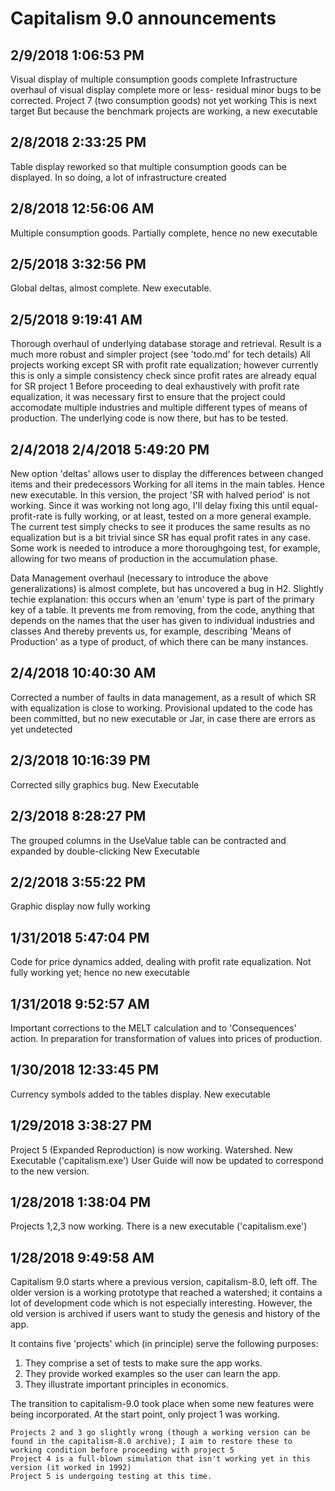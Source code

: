 # Capitalism 9.0 announcements

## 2/9/2018 1:06:53 PM 

Visual display of multiple consumption goods complete
Infrastructure overhaul of visual display complete more or less- residual minor bugs to be corrected.
Project 7 (two consumption goods) not yet working
This is next target
But because the benchmark projects are working, a new executable 

## 2/8/2018 2:33:25 PM 

Table display reworked so that multiple consumption goods can be displayed.
In so doing, a lot of infrastructure created

## 2/8/2018 12:56:06 AM 

Multiple consumption goods.
Partially complete, hence no new executable


## 2/5/2018 3:32:56 PM 

Global deltas, almost complete.
New executable.

## 2/5/2018 9:19:41 AM 

Thorough overhaul of underlying database storage and retrieval.
Result is a much more robust and simpler project (see 'todo.md' for tech details)
All projects working except SR with profit rate equalization; however currently this is only a simple consistency check since profit rates are already equal for SR project 1
Before proceeding to deal exhaustively with profit rate equalization, it was necessary first to ensure that the project could accomodate multiple industries and multiple different types of means of production. The underlying code is now there, but has to be tested.

## 2/4/2018 2/4/2018 5:49:20 PM 

New option 'deltas' allows user to display the differences between changed items and their predecessors
Working for all items in the main tables.
Hence new executable.
In this version, the project 'SR with halved period' is not working. 
Since it was working not long ago, I'll delay fixing this until equal-profit-rate is fully working, or at least, tested on a more general example.
The current test simply checks to see it produces the same results as no equalization but is a bit trivial since SR has equal profit rates in any case.
Some work is needed to introduce a more thoroughgoing test, for example, allowing for two means of production in the accumulation phase.

Data Management overhaul (necessary to introduce the above generalizations) is almost complete, but has uncovered a bug in H2. 
Slightly techie explanation: this occurs when an 'enum' type is part of the primary key of a table.
It prevents me from removing, from the code, anything that depends on the names that the user has given to individual industries and classes
And thereby prevents us, for example, describing 'Means of Production' as a type of product, of which there can be many instances.

## 2/4/2018 10:40:30 AM 

Corrected a number of faults in data management, as a result of which SR with equalization is close to working.
Provisional updated to the code has been committed, but no new executable or Jar, in case there are errors as yet undetected

## 2/3/2018 10:16:39 PM 

Corrected silly graphics bug.
New Executable

## 2/3/2018 8:28:27 PM 

The grouped columns in the UseValue table can be contracted and expanded by double-clicking
New Executable

## 2/2/2018 3:55:22 PM 

Graphic display now fully working

## 1/31/2018 5:47:04 PM 

Code for price dynamics added, dealing with profit rate equalization.
Not fully working yet; hence no new executable

## 1/31/2018 9:52:57 AM 

Important corrections to the MELT calculation and to 'Consequences' action.
In preparation for transformation of values into prices of production.

## 1/30/2018 12:33:45 PM 

Currency symbols added to the tables display.
New executable

## 1/29/2018 3:38:27 PM 

Project 5 (Expanded Reproduction) is now working.
Watershed.
New Executable ('capitalism.exe')
User Guide will now be updated to correspond to the new version.

## 1/28/2018 1:38:04 PM 

Projects 1,2,3 now working.
There is a new executable ('capitalism.exe')

## 1/28/2018 9:49:58 AM

Capitalism 9.0 starts where a previous version, capitalism-8.0, left off. The older version is a working prototype that reached a watershed; it contains a lot of development code which is not especially interesting. However, the old version is archived if users want to study the genesis and history of the app.

It contains five 'projects' which (in principle) serve the following purposes:

1. They  comprise a set of tests to make sure the app works.
2. They provide worked examples so the user can learn the app.
3. They illustrate important principles in economics.

The transition to capitalism-9.0 took place when some new features were being incorporated. At the start point, only project 1 was working.

	Projects 2 and 3 go slightly wrong (though a working version can be found in the capitalism-8.0 archive); I aim to restore these to working condition before proceeding with project 5
	Project 4 is a full-blown simulation that isn't working yet in this version (it worked in 1992)
	Project 5 is undergoing testing at this time.
